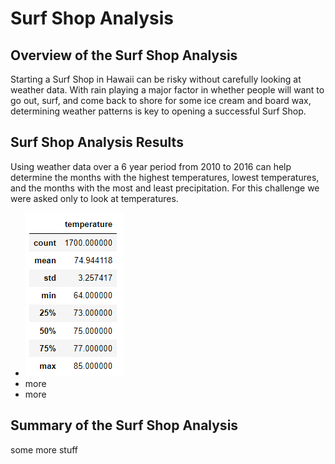 # Surf Shop Analysis
## Overview of the Surf Shop Analysis
Starting a Surf Shop in Hawaii can be risky without carefully looking at weather data. With rain playing a major factor in whether people will want to go out, surf, and come back to shore for some ice cream and board wax, determining weather patterns is key to opening a successful Surf Shop. 
## Surf Shop Analysis Results
Using weather data over a 6 year period from 2010 to 2016 can help determine the months with the highest temperatures, lowest temperatures, and the months with the most and least precipitation. For this challenge we were asked only to look at temperatures.
- ![](https://github.com/ryanstaudhammer/Surfs_Up/blob/main/Resources/June.png)
- more
- more
## Summary of the Surf Shop Analysis
some more stuff
